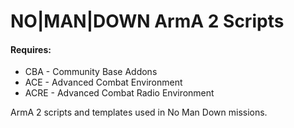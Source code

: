 <h1>NO|MAN|DOWN ArmA 2 Scripts</h1>
<h4>Requires:</h4>
<ul>
	<li>CBA - Community Base Addons</li>
	<li>ACE - Advanced Combat Environment</li>
	<li>ACRE - Advanced Combat Radio Environment</li>
</ul>
<p>ArmA 2 scripts and templates used in No Man Down missions.</p>